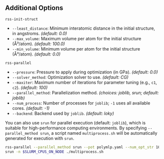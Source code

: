 ## Additional Options

`rss-init-struct`

- `--least_distance`: Minimum interatomic distance in the initial structure, in angstroms. *(default: 0.0)*
- `--max_volume`: Maximum volume per atom for the initial structure (Å³/atom). *(default: 100.0)*
- `--min_volume`: Minimum volume per atom for the initial structure (Å³/atom). *(default: 0.0)*


`rss-parallel`

- `--pressure`: Pressure to apply during optimization (in GPa). *(default: 0.0)*
- `--solver_method`: Optimization solver to use. *(default: CG)*
- `--maxiter`: Maximum number of iterations for parameter tuning (e.g., `c1`, `c2`). *(default: 100)*
- `--parallel_method`: Parallelization method. *(choices: joblib, srun; default: joblib)*
- `--num_process`: Number of processes for `joblib`; `-1` uses all available cores. *(default: -1)*
- `--backend`: Backend used by `joblib`. *(default: loky)*

You can also use `srun` for parallel execution (default: `joblib`), which is suitable for high-performance computing environments. 
By specifying `--parallel_method srun`, a script named `multiprocess.sh` will be automatically generated for execution with `srun`. 

```bash
rss-parallel --parallel_method srun --pot polymlp.yaml --num_opt_str 1000
srun -n $SLURM_CPUS_ON_NODE ./multiprocess.sh
```